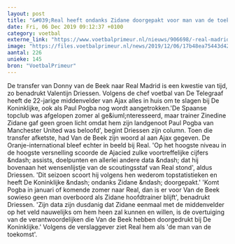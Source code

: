 ```yaml
---
layout: post
title: "&#039;Real heeft ondanks Zidane doorgepakt voor man van de toekomst Van de Beek&#039;"
date: Fri, 06 Dec 2019 09:12:37 +0100
category: voetbal
externe_link: "https://www.voetbalprimeur.nl/nieuws/906698/-real-madrid-heeft-ondanks-zidane-doorgepakt-voor-man-van-de-toekomst-van-de-beek-.html"
image: "https://files.voetbalprimeur.nl/news/2019/12/06/17b48ea75443d42aeac672d957f319e33de9ff5a.jpg"
aantal: 226
unieke: 145
bron: "VoetbalPrimeur"
---
```


De transfer van Donny van de Beek naar Real Madrid is een kwestie van tijd, zo benadrukt Valentijn Driessen. Volgens de chef voetbal van De Telegraaf heeft de 22-jarige middenvelder van Ajax alles in huis om te slagen bij De Koninklijke, ook als Paul Pogba nog wordt aangetrokken.&#039;De Spaanse topclub was afgelopen zomer al ge&amp;iuml;nteresseerd, maar trainer Zinedine Zidane gaf geen groen licht omdat hem zijn landgenoot Paul Pogba van Manchester United was beloofd&#039;, begint Driessen zijn column. Toen die transfer afketste, had Van de Beek zijn woord al aan Ajax gegeven. De Oranje-international bleef echter in beeld bij Real.
&#039;Op het hoogste niveau in de hoogste versnelling scoorde de Ajacied zulke voortreffelijke cijfers &amp;ndash; assists, doelpunten en allerlei andere data &amp;ndash; dat hij bovenaan het wensenlijstje van de scoutingsstaf van Real stond&#039;, aldus Driessen. &#039;Dit seizoen scoort hij volgens hen wederom topstatistieken en heeft De Koninklijke &amp;ndash; ondanks Zidane &amp;ndash; doorgepakt.&#039;
&#039;Komt Pogba in januari of komende zomer naar Real, dan is er voor Van de Beek sowieso geen man overboord als Zidane hoofdtrainer blijft&#039;, benadrukt Driessen. &#039;Zijn data zijn dusdanig dat Zidane eenmaal met de middenvelder op het veld nauwelijks om hem heen zal kunnen en willen, is de overtuiging van de verantwoordelijken die Van de Beek hebben doorgedrukt bij De Koninklijke.&#039; Volgens de verslaggever ziet Real hem als &#039;de man van de toekomst&#039;.
